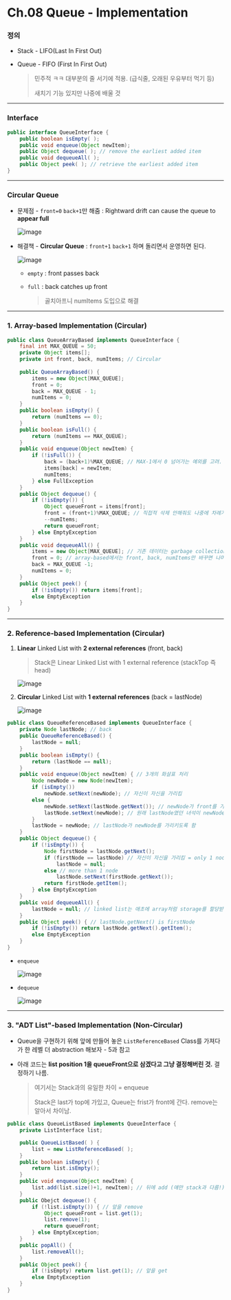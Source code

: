 # Ch.08 Queue - Implementation

### 정의

- Stack - LIFO(Last In First Out)

- Queue - FIFO (First In First Out) 

  > 민주적 ㅋㅋ 대부분의 줄 서기에 적용. (급식줄, 오래된 우유부터 먹기 등)
  >
  > 새치기 기능 있지만 나중에 배울 것

------

### Interface

```java
public interface QueueInterface {
    public boolean isEmpty( );
    public void enqueue(Object newItem); 
    public Object dequeue( ); // remove the earliest added item
    public void dequeueAll( );
    public Object peek( ); // retrieve the earliest added item
}
```

---

### Circular Queue

- 문제점 - `front=0` `back+1`만 해줌 : Rightward drift can cause the queue to **appear full**

  ![image](https://user-images.githubusercontent.com/17509651/39081397-97286a94-457b-11e8-8292-968246822c91.png)

- 해결책 - **Circular Queue** : `front+1` `back+1` 하며 돌리면서 운영하면 된다.

  ![image](https://user-images.githubusercontent.com/17509651/39081414-db235e84-457b-11e8-854f-ad481bba361e.png)

  - `empty` : front passes back 

  - `full` : back catches up front 

    > 골치아프니 numItems 도입으로 해결

---

### 1. Array-based Implementation (Circular)

```java
public class QueueArrayBased implements QueueInterface {
    final int MAX_QUEUE = 50;
    private Object items[];
    private int front, back, numItems; // Circular
    
    public QueueArrayBased() {
        items = new Object[MAX_QUEUE];
        front = 0;
        back = MAX_QUEUE - 1;
        numItems = 0;
    }
    public boolean isEmpty() {
        return (numItems == 0);
    }
    public boolean isFull() {
        return (numItems == MAX_QUEUE);
    }
    public void enqueue(Object newItem) {
        if (!isFull()) {
          	back = (back+1)%MAX_QUEUE; // MAX-1에서 0 넘어가는 예외를 고려. 이를 제외하면 back = back+1과 동일하다
            items[back] = newItem;
            numItems;
        } else FullException
    }
    public Object dequeue() {
        if (!isEmpty()) {
          	Object queueFront = items[front];
            front = (front+1)%MAX_QUEUE; // 직접적 삭제 안해줘도 나중에 차례가 돌아오면 enqueue하면서 저절로 사라지게 됨.
            --numItems;
            return queueFront;
        } else EmptyException
    }
    public void dequeueAll() {
        items = new Object[MAX_QUEUE]; // 기존 데이터는 garbage collection 처리 대상이 됨 (same with stack)
        front = 0; // array-based에서는 front, back, numItems만 바꾸면 나머진 다 그대로 차지. 낭비.
        back = MAX_QUEUE -1;
        numItems = 0;
    }
    public Object peek() {
        if (!isEmpty()) return items[front];
        else EmptyException
    }
}
```



---

### 2. Reference-based Implementation (Circular)

1. **Linear** Linked List with **2 external references** (front, back)

   > Stack은 Linear Linked List with 1 external reference (stackTop 즉 head)

   ![image](https://user-images.githubusercontent.com/17509651/39081578-e4122072-457e-11e8-9da1-12180cac2c62.png)

2. **Circular** Linked List with **1 external references** (back = lastNode)

   ![image](https://user-images.githubusercontent.com/17509651/39081580-eb689b26-457e-11e8-8e89-ac072f5f6d09.png)

```java
public class QueueReferenceBased implements QueueInterface {
    private Node lastNode; // back
    public QueueReferenceBased() {
        lastNode = null;
    }
    public boolean isEmpty() {
        return (lastNode == null);
    }
    public void enqueue(Object newItem) { // 3개의 화살표 처리
        Node newNode = new Node(newItem);
        if (isEmpty()) 
            newNode.setNext(newNode); // 자신이 자신을 가리킴
        else {
            newNode.setNext(lastNode.getNext()); // newNode가 front를 가리키도록 함
            lastNode.setNext(newNode); // 원래 lastNode였던 녀석이 newNode를 가리키도록 함
        }
        lastNode = newNode; // lastNode가 newNode를 가리키도록 함
    }
    public Object dequeue() {
        if (!isEmpty()) {
            Node firstNode = lastNode.getNext();
            if (firstNode == lastNode) // 자신이 자신을 가리킴 = only 1 node
                lastNode = null;
            else // more than 1 node
            	lastNode.setNext(firstNode.getNext());
            return firstNode.getItem();
        } else EmptyException
    }
    public void dequeueAll() {
        lastNode = null; // linked list는 애초에 array처럼 storage를 할당받는 것이 아니므로, lastNode 없애면 다 지울 대상이 된다 (same with stack)
    }
    public Object peek() { // lastNode.getNext() is firstNode
        if (!isEmpty()) return lastNode.getNext().getItem();
        else EmptyException
    }
}
```

- `enqueue`

  ![image](https://user-images.githubusercontent.com/17509651/39081643-1249ccb4-4580-11e8-8dd7-96c3e6dc18a8.png)

- `dequeue`

  ![image](https://user-images.githubusercontent.com/17509651/39081697-d02fccba-4580-11e8-8b25-bc2a2691bb8c.png)

------

### 3. "ADT List"-based Implementation (Non-Circular)

- Queue을 구현하기 위해 앞에 만들어 놓은 `ListReferenceBased` Class를 가져다가 한 레벨 더 abstraction 해보자 - 5과 참고

- 아래 코드는 **list position 1을 queueFront으로 삼겠다고 그냥 결정해버린 것.** 결정하기 나름.

  > 여기서는 Stack과의 유일한 차이 = enqueue
  >
  > Stack은 last가 top에 가있고, Queue는 frist가 front에 간다. remove는 알아서 차이남.

```java
public class QueueListBased implements QueueInterface {
    private ListInterface list; 

    public QueueListBased( ) {
        list = new ListReferenceBased( );
    }
    public boolean isEmpty() {
        return list.isEmpty();
    }
    public void enqueue(Object newItem) {
        list.add(list.size()+1, newItem); // 뒤에 add (얘만 stack과 다름!)
    }
    public Obejct dequeue() {
        if (!list.isEmpty()) { // 앞을 remove
            Object queueFront = list.get(1);
            list.remove(1);
            return queueFront;
        } else EmptyException;
    }
    public popAll() {
        list.removeAll();
    }
    public Object peek() {
        if (!isEmpty) return list.get(1); // 앞을 get
        else EmptyException
    }
}
```

